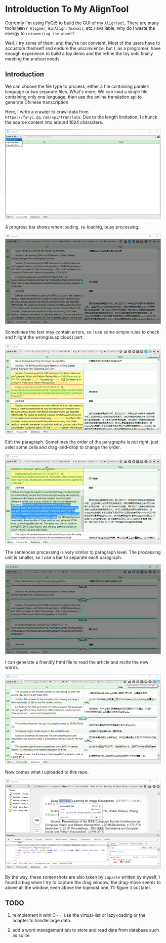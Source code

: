# Introlduction To My AlignTool

Currently I'm using PyQt5 to build the GUI of my `AlignTool`, There are many tools(`ABBYY Aligner`, `WinAlign`, `Tmxmall`, etc.) available, why do I waste the energy to `reinventing the wheel`?

Well, I try some of them, and they're not convient. Most of the users have to accustom themself and endure the unconvience, but I, as a programer, have enough experience to build a toy demo and the refine the toy until finally meeting the pratical needs.

## Introduction

We can choose the file type to process, either a file containing paralell language or two separate files. What's more, We can load a single file containing only one language, then use the online translation api to generate Chinese transcription.

Here, I write a crawler to crawl data from `https://fanyi.qq.com/api/translate`. Due to the length limitation, I chunck the source content into around 1024 characters.

![paragraph](01.png)

A progress bar shows when loading, re-loading, busy processing.

![paragraph](02.png)

Sometimes the text may contain errors, so I use some simple rules to check and hilight the wrong(suspicious) part.

![paragraph](03.png)

Edit the paragraph. Sometimes the order of the paragraphs is not right, just selet some cells and drag-and-drop to change the order. 

![paragraph](04.png)

The sentences processing is very similar to paragraph level. The processing unit is smaller, so I use a bar to separate each paragraph.

![sentence](05.png)

I can generate a friendly html file to read the article and recite the new words.

![sentence](06.png)

Now comes what I uploaded to this repo.

![html](07.png)

By the way, these screenshots are also taken by `capaste` written by myself, I found a bug when I try to capture the drag window, the drag-move seems to above all the window, even above the topmost one, I'll figure it out later.

## TODO

1. reimplement it with C++, use the virtual-list or lazy-loading or the adapter to handle large data.

2. add a word management tab to store and read data from database such as sqlite.

